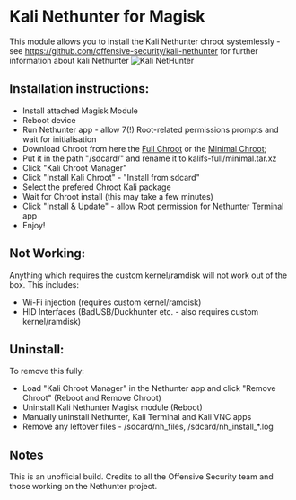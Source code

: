 # Kali Nethunter for Magisk

This module allows you to install the Kali Nethunter chroot systemlessly - see https://github.com/offensive-security/kali-nethunter for further information about kali Nethunter
![Kali NetHunter](https://raw.githubusercontent.com/offensive-security/kali-nethunter/master/images/nethunter-git-logo.png)

## Installation instructions:
* Install attached Magisk Module
* Reboot device
* Run Nethunter app - allow 7(!) Root-related permissions prompts and wait for initialisation
* Download Chroot from here the [Full Chroot](https://build.nethunter.com/kalifs/kalifs-latest/kalifs-armhf-full.tar.xz) or the [Minimal Chroot](https://build.nethunter.com/kalifs/kalifs-latest/kalifs-armhf-minimal.tar.xz);
* Put it in the path "/sdcard/" and rename it to kalifs-full/minimal.tar.xz
* Click "Kali Chroot Manager"
* Click "Install Kali Chroot" - "Install from sdcard"
* Select the prefered Chroot Kali package 
* Wait for Chroot install (this may take a few minutes)
* Click "Install & Update" - allow Root permission for Nethunter Terminal app
* Enjoy!

## Not Working:
Anything which requires the custom kernel/ramdisk will not work out of the box. This includes:
* Wi-Fi injection (requires custom kernel/ramdisk)
* HID Interfaces (BadUSB/Duckhunter etc. - also requires custom kernel/ramdisk)

## Uninstall:
To remove this fully:
* Load "Kali Chroot Manager" in the Nethunter app and click "Remove Chroot" (Reboot and Remove Chroot)
* Uninstall Kali Nethunter Magisk module (Reboot)
* Manually uninstall Nethunter, Kali Terminal and Kali VNC apps
* Remove any leftover files - /sdcard/nh_files, /sdcard/nh_install_*.log

## Notes
This is an unofficial build. Credits to all the Offensive Security team and those working on the Nethunter project.